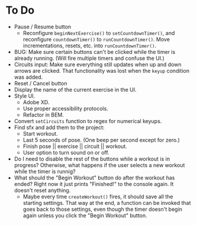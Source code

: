 # To Do

- Pause / Resume button
  - Reconfigure `beginNextExercise()` to `setCountdownTimer()`, and reconfigure `countdownTimer()` to `runCountdownTimer()`. Move incrementations, resets, etc. into `runCountdownTimer()`.
- BUG: Make sure certain buttons can't be clicked while the timer is already running.  (Will fire multiple timers and confuse the UI.)
- Circuits input: Make sure everything still updates when up and down arrows are clicked. That functionality was lost when the `keyup` condition was added.
- Reset / Cancel button
- Display the name of the current exercise in the UI.
- Style UI.
  - Adobe XD.
  - Use proper accessibility protocols.
  - Refactor in BEM.
- Convert `setCircuits` function to regex for numerical keyups.
- Find sfx and add them to the project:
  - Start workout.
  - Last 5 seconds of pose. (One beep per second except for zero.)
  - Finish pose || exercise || circuit || workout.
  - User option to turn sound on or off.
- Do I need to disable the rest of the buttons while a workout is in progress? Otherwise, what happens if the user selects a new workout while the timer is runnig?
- What should the "Begin Workout" button do after the workout has ended? Right now it just prints "Finished!" to the console again. It doesn't reset anything.
  - Maybe every time `createWorkout()` fires, it should save all the starting settings. That way at the end, a function can be invoked that goes back to those settings, even though the timer doesn't begin again unless you click the "Begin Workout" button.